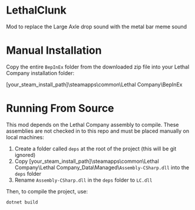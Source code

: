 # LethalClunk
Mod to replace the Large Axle drop sound with the metal bar meme sound

# Manual Installation
Copy the entire `BepInEx` folder from the downloaded zip file into your Lethal Company installation folder:

[your_steam_install_path]\steamapps\common\Lethal Company\BepInEx

# Running From Source
This mod depends on the Lethal Company assembly to compile. These assemblies are not checked in to this repo and must be placed manually on local machines:

 1. Create a folder called `deps` at the root of the project (this will be git ignored)
 2. Copy [your_steam_install_path]\steamapps\common\Lethal Company\Lethal Company_Data\Managed\\`Assembly-CSharp.dll` into the `deps` folder
 3. Rename `Assembly-CSharp.dll` in the `deps` folder to `LC.dll`

Then, to compile the project, use:

`dotnet build`
